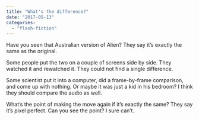 ```yaml
---
title: "What's the difference?"
date: "2017-05-13"
categories: 
  - "flash-fiction"
---
```


Have you seen that Australian version of Alien? They say it’s exactly the same as the original.

Some people put the two on a couple of screens side by side. They watched it and rewatched it. They could not find a single difference.

Some scientist put it into a computer, did a frame-by-frame comparison, and come up with nothing. Or maybe it was just a kid in his bedroom? I think they should compare the audio as well.

What’s the point of making the move again if it’s exactly the same? They say it’s pixel perfect. Can you see the point? I sure can’t.
